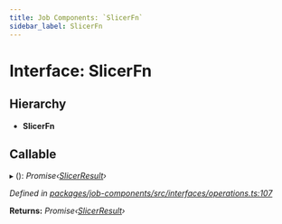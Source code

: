 ```yaml
---
title: Job Components: `SlicerFn`
sidebar_label: SlicerFn
---
```


# Interface: SlicerFn

## Hierarchy

* **SlicerFn**

## Callable

▸ (): *Promise‹[SlicerResult](../overview.md#slicerresult)›*

*Defined in [packages/job-components/src/interfaces/operations.ts:107](https://github.com/terascope/teraslice/blob/653cf7530/packages/job-components/src/interfaces/operations.ts#L107)*

**Returns:** *Promise‹[SlicerResult](../overview.md#slicerresult)›*
